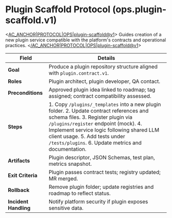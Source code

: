 # Plugin Scaffold Protocol (ops.plugin-scaffold.v1)

<<AC_ANCHOR|PROTOCOL|OPS|plugin-scaffold@v1>>
Guides creation of a new plugin service compatible with the platform's
contracts and operational practices.
<</AC_ANCHOR|PROTOCOL|OPS|plugin-scaffold@v1>>

| Field | Details |
| --- | --- |
| **Goal** | Produce a plugin repository structure aligned with `plugin.contract.v1`. |
| **Roles** | Plugin architect, plugin developer, QA contact. |
| **Preconditions** | Approved plugin idea linked to roadmap; tag assigned; contract compatibility assessed. |
| **Steps** | 1. Copy `/plugins/_templates` into a new plugin folder. 2. Update contract references and schema files. 3. Register plugin via `/plugins/register` endpoint (mock). 4. Implement service logic following shared LLM client usage. 5. Add tests under `/tests/plugins`. 6. Update metrics and documentation. |
| **Artifacts** | Plugin descriptor, JSON Schemas, test plan, metrics snapshot. |
| **Exit Criteria** | Plugin passes contract tests; registry updated; MR merged. |
| **Rollback** | Remove plugin folder; update registries and roadmap to reflect status. |
| **Incident Handling** | Notify platform security if plugin exposes sensitive data. |
